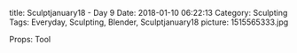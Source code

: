 title: Sculptjanuary18 - Day 9
Date: 2018-01-10 06:22:13
Category: Sculpting
Tags: Everyday, Sculpting, Blender, Sculptjanuary18
picture: 1515565333.jpg

Props: Tool
